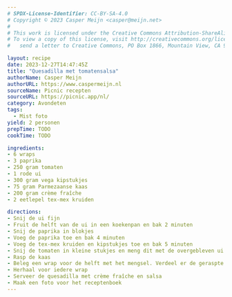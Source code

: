 ```yaml
---
# SPDX-License-Identifier: CC-BY-SA-4.0
# Copyright © 2023 Casper Meijn <casper@meijn.net>
# 
# This work is licensed under the Creative Commons Attribution-ShareAlike 4.0 International License. 
# To view a copy of this license, visit http://creativecommons.org/licenses/by-sa/4.0/ or 
#   send a letter to Creative Commons, PO Box 1866, Mountain View, CA 94042, USA.

layout: recipe
date: 2023-12-27T14:47:45Z
title: "Quesadilla met tomatensalsa"
authorName: Casper Meijn
authorURL: https://www.caspermeijn.nl
sourceName: Picnic recepten
sourceURL: https://picnic.app/nl/
category: Avondeten
tags:
  - Mist foto
yield: 2 personen
prepTime: TODO
cookTime: TODO

ingredients:
- 6 wraps
- 3 paprika
- 250 gram tomaten
- 1 rode ui
- 300 gram vega kipstukjes
- 75 gram Parmezaanse kaas
- 200 gram crème fraîche
- 2 eetlepel tex-mex kruiden

directions:
- Snij de ui fijn
- Fruit de helft van de ui in een koekenpan en bak 2 minuten
- Snij de paprika in blokjes
- Voeg de paprika toe en bak 4 minuten
- Voeg de tex-mex kruiden en kipstukjes toe en bak 5 minuten
- Snij de tomaten in kleine stukjes en meng dit met de overgebleven ui tot een salsa
- Rasp de kaas
- Beleg een wrap voor de helft met het mengsel. Verdeel er de geraspte kaas over. Vouw de wrap dubbel. Bak de wrap 3 minuten per kant
- Herhaal voor iedere wrap
- Serveer de quesadilla met crème fraîche en salsa
- Maak een foto voor het receptenboek
---
```

